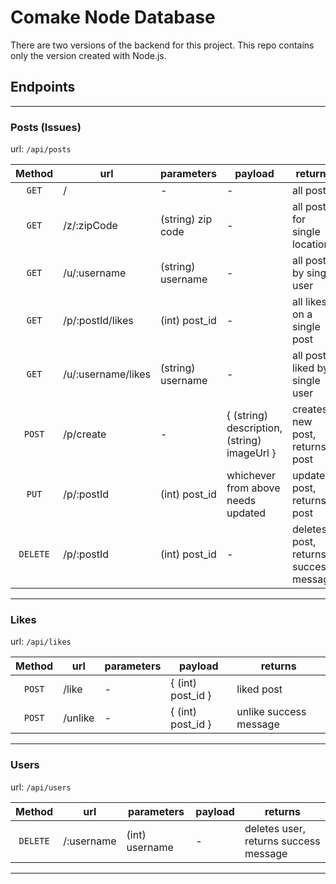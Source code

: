 # Comake Node Database

There are two versions of the backend for this project. This repo contains only the version created with Node.js.

## Endpoints

---

### Posts (Issues)

url: `/api/posts`

|  Method  | url                | parameters        | payload                                     | returns                               |
| :------: | ------------------ | ----------------- | ------------------------------------------- | ------------------------------------- |
|  `GET`   | /                  | -                 | -                                           | all posts                             |
|  `GET`   | /z/:zipCode        | (string) zip code | -                                           | all posts for single location         |
|  `GET`   | /u/:username       | (string) username | -                                           | all posts by single user              |
|  `GET`   | /p/:postId/likes   | (int) post_id     | -                                           | all likes on a single post            |
|  `GET`   | /u/:username/likes | (string) username | -                                           | all posts liked by single user        |
|  `POST`  | /p/create          | -                 | { (string) description, (string) imageUrl } | creates new post, returns post        |
|  `PUT`   | /p/:postId         | (int) post_id     | whichever from above needs updated          | updates post, returns post            |
| `DELETE` | /p/:postId         | (int) post_id     | -                                           | deletes post, returns success message |

---

### Likes

url: `/api/likes`

| Method | url     | parameters | payload           | returns                |
| :----: | ------- | ---------- | ----------------- | ---------------------- |
| `POST` | /like   | -          | { (int) post_id } | liked post             |
| `POST` | /unlike | -          | { (int) post_id } | unlike success message |

---

### Users

url: `/api/users`

|  Method  | url        | parameters     | payload | returns                               |
| :------: | ---------- | -------------- | ------- | ------------------------------------- |
| `DELETE` | /:username | (int) username | -       | deletes user, returns success message |

---

